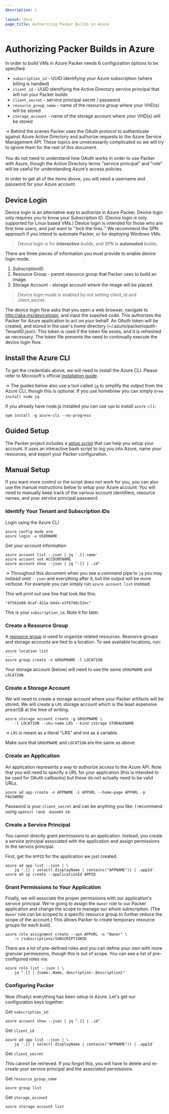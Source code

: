 ```yaml
---
description: |
    
layout: docs
page_title: Authorizing Packer Builds in Azure
...
```


# Authorizing Packer Builds in Azure

In order to build VMs in Azure Packer needs 6 configuration options to be specified:

- `subscription_id` - UUID identifying your Azure subscription (where billing is handled)
- `client_id` - UUID identifying the Active Directory service principal that will run your Packer builds
- `client_secret` - service principal secret / password
- `resource_group_name` - name of the resource group where your VHD(s) will be stored
- `storage_account` - name of the storage account where your VHD(s) will be stored

-> Behind the scenes Packer uses the OAuth protocol to authenticate against Azure Active Directory and authorize requests to the Azure Service Management API. These topics are unnecessarily complicated so we will try to ignore them for the rest of this document.<br /><br />You do not need to understand how OAuth works in order to use Packer with Azure, though the Active Directory terms "service principal" and "role" will be useful for understanding Azure's access policies.

In order to get all of the items above, you will need a username and password for your Azure account.

## Device Login

Device login is an alternative way to authorize in Azure Packer.  Device login only requires you to know your
Subscription ID. (Device login is only supported for Linux based VMs.) Device login is intended for those who are first
time users, and just want to ''kick the tires.'' We recommend the SPN approach if you intend to automate Packer, or for
deploying Windows VMs.

> Device login is for **interactive** builds, and SPN is **automated** builds.

There are three pieces of information you must provide to enable device login mode.

 1. SubscriptionID
 1. Resource Group - parent resource group that Packer uses to build an image.
 1. Storage Account - storage account where the image will be placed.

> Device login mode is enabled by not setting client_id and client_secret.

The device login flow asks that you open a web browser, navigate to http://aka.ms/devicelogin, and input the supplied
code. This authorizes the Packer for Azure application to act on your behalf. An OAuth token will be created, and stored
in the user's home directory (~/.azure/packer/oauth-TenantID.json). This token is used if the token file exists, and it
is refreshed as necessary.  The token file prevents the need to continually execute the device login flow.

## Install the Azure CLI

To get the credentials above, we will need to install the Azure CLI. Please refer to Microsoft's official [installation guide](https://azure.microsoft.com/en-us/documentation/articles/xplat-cli-install/).

-> The guides below also use a tool called [`jq`](https://stedolan.github.io/jq/) to simplify the output from the Azure CLI, though this is optional. If you use homebrew you can simply `brew install node jq`.

If you already have node.js installed you can use `npm` to install `azure-cli`:

    npm install -g azure-cli --no-progress

## Guided Setup

The Packer project includes a [setup script](https://github.com/mitchellh/packer/blob/master/contrib/azure-setup.sh) that can help you setup your account. It uses an interactive bash script to log you into Azure, name your resources, and export your Packer configuration.

## Manual Setup

If you want more control or the script does not work for you, you can also use the manual instructions below to setup your Azure account. You will need to manually keep track of the various account identifiers, resource names, and your service principal password.

### Identify Your Tenant and Subscription IDs

Login using the Azure CLI

    azure config mode arm
    azure login -u USERNAME

Get your account information

    azure account list --json | jq '.[].name'
    azure account set ACCOUNTNAME
    azure account show --json | jq ".[] | .id"

-> Throughout this document when you see a command pipe to `jq` you may instead omit `--json` and everything after it, but the output will be more verbose. For example you can simply run `azure account list` instead.

This will print out one line that look like this:

    "4f562e88-8caf-421a-b4da-e3f6786c52ec"

This is your `subscription_id`. Note it for later.

### Create a Resource Group

A [resource group](https://azure.microsoft.com/en-us/documentation/articles/resource-group-overview/#resource-groups) is used to organize related resources. Resource groups and storage accounts are tied to a location. To see available locations, run:

    azure location list
    ...
    azure group create -n GROUPNAME -l LOCATION

Your storage account (below) will need to use the same `GROUPNAME` and `LOCATION`.

### Create a Storage Account

We will need to create a storage account where your Packer artifacts will be stored. We will create a `LRS` storage account which is the least expensive price/GB at the time of writing.

    azure storage account create -g GROUPNAME \
        -l LOCATION --sku-name LRS --kind storage STORAGENAME

-> `LRS` is meant as a literal "LRS" and not as a variable.

Make sure that `GROUPNAME` and `LOCATION` are the same as above.

### Create an Application

An application represents a way to authorize access to the Azure API. Note that you will need to specify a URL for your application (this is intended to be used for OAuth callbacks) but these do not actually need to be valid URLs.

    azure ad app create -n APPNAME -i APPURL --home-page APPURL -p PASSWORD

Password is your `client_secret` and can be anything you like. I recommend using `openssl rand -base64 24`.

### Create a Service Principal

You cannot directly grant permissions to an application. Instead, you create a service principal associated with the application and assign permissions to the service principal.

First, get the `APPID` for the application we just created.

    azure ad app list --json | \ 
        jq '.[] | select(.displayName | contains("APPNAME")) | .appId'
    azure ad sp create --applicationId APPID

### Grant Permissions to Your Application

Finally, we will associate the proper permissions with our application's service principal. We're going to assign the `Owner` role to our Packer application and change the scope to manage our whole subscription. (The `Owner` role can be scoped to a specific resource group to further reduce the scope of the account.) This allows Packer to create temporary resource groups for each build.

    azure role assignment create --spn APPURL -o "Owner" \
        -c /subscriptions/SUBSCRIPTIONID

There are a lot of pre-defined roles and you can define your own with more granular permissions, though this is out of scope. You can see a list of pre-configured roles via:

    azure role list --json | \
        jq ".[] | {name:.Name, description:.Description}"


### Configuring Packer

Now (finally) everything has been setup in Azure. Let's get our configuration keys together:

Get `subscription_id`:

    azure account show --json | jq ".[] | .id"

Get `client_id`

    azure ad app list --json | \
        jq '.[] | select(.displayName | contains("APPNAME")) | .appId'

Get `client_secret`

This cannot be retrieved. If you forgot this, you will have to delete and re-create your service principal and the associated permissions.

Get `resource_group_name`

    azure group list

Get `storage_account`

    azure storage account list
